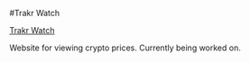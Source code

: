 #Trakr Watch

[Trakr Watch](http://trakr.watch)

Website for viewing crypto prices.  Currently being worked on.
